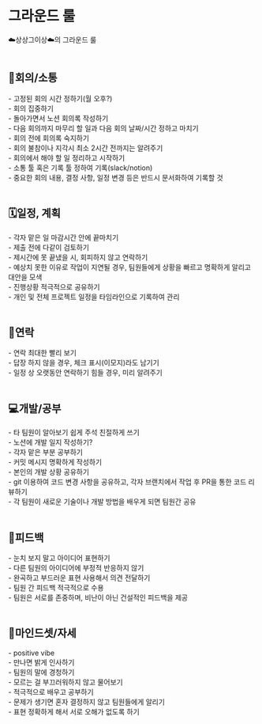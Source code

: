 # 그라운드 룰

☁️상상그이상☁️의 그라운드 룰
</br>
</br>

<h2>🤹회의/소통</h2>
	- 고정된 회의 시간 정하기(월 오후?)</br>
  	- 회의 집중하기</br>
  	- 돌아가면서 노션 회의록 작성하기</br>
  	- 다음 회의까지 마무리 할 일과 다음 회의 날짜/시간 정하고 마치기</br>
 	- 회의 전에 회의록 숙지하기</br>
  	- 회의 불참이나 지각시 최소 2시간 전까지는 알려주기</br>
 	- 회의에서 해야 할 일 정리하고 시작하기</br>
 	- 소통 툴 혹은 기록 툴 정하여 기록(slack/notion)</br>
 	- 중요한 회의 내용, 결정 사항, 일정 변경 등은 반드시 문서화하여 기록할 것</br>
</br>

<h2>🗓️일정, 계획</h2>
 	- 각자 맡은 일 마감시간 안에 끝마치기</br>
 	- 제출 전에 다같이 검토하기</br>
  	- 제시간에 못 끝냈을 시, 회피하지 않고 연락하기</br>
 	- 예상치 못한 이유로 작업이 지연될 경우, 팀원들에게 상황을 빠르고 명확하게 알리고 대안을 모색</br>
 	- 진행상황 적극적으로 공유하기</br>
 	- 개인 및 전체 프로젝트 일정을 타임라인으로 기록하여 관리</br>
</br>

<h2>📱연락</h2>
	- 연락 최대한 빨리 보기</br>
	- 답장 하지 않을 경우, 체크 표시(이모지)라도 남기기</br>
	- 일정 상 오랫동안 연락하기 힘들 경우, 미리 알려주기</br>
</br>

 <h2>💻개발/공부</h2>
 	- 타 팀원이 알아보기 쉽게 주석 친절하게 쓰기</br>
	- 노션에 개발 일지 작성하기?</br>
	- 각자 맡은 부분 공부하기</br>
	- 커밋 메시지 명확하게 작성하기</br>
	- 본인의 개발 상황 공유하기</br>
	- git 이용하여 코드 변경 사항을 공유하고, 각자 브랜치에서 작업 후 PR을 통한 코드 리뷰하기</br>
 	- 각 팀원이 새로운 기술이나 개발 방법을 배우게 되면 팀원간 공유</br>

</br>

 <h2>🤝피드백</h2>
 	- 눈치 보지 말고 아이디어 표현하기</br>
	- 다른 팀원의 아이디어에 부정적 반응하지 않기</br>
 	- 완곡하고 부드러운 표현 사용해서 의견 전달하기</br>
  	- 팀원 간 피드백 적극적으로 수용</br>
   	- 팀원은 서로를 존중하며, 비난이 아닌 건설적인 피드백을 제공</br>
</br>

 <h2>🙂마인드셋/자세</h2>
 	- positive vibe</br>
	- 만나면 밝게 인사하기</br>
	- 팀원의 말에 경청하기</br>
	- 모르는 걸 부끄러워하지 않고 물어보기</br>
	- 적극적으로 배우고 공부하기</br>
 	- 문제가 생기면 혼자 결정하지 않고 팀원들에게 알리기</br>
  	- 표현 정확하게 해서 서로 오해가 없도록 하기</br>

